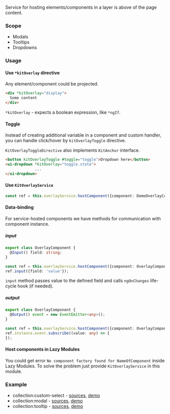 Service for hosting elements/components in a layer is above of the page content.

### Scope
 
* Modals
* Tooltips
* Dropdowns


### Usage

#### Use `*kitOverlay` directive

Any element/component could be projected.

```html
<div *kitOverlay="display">
  Some content
</div>
```

`*kitOverlay` - expects a boolean expression, like `*ngIf`.

#### Toggle

Instead of creating additional variable in a component and custom handler, you can handle click/hover by `kitOverlayToggle` directive.

`KitOverlayToggleDirective` also implements `KitAnchor` interface.

```html
<button kitOverlayToggle #toggle="toggle">Dropdown here</button>
<ui-dropdown *kitOverlay="toggle.state">
             ...
</ui-dropdown>
```


#### Use `KitOverlayService`

```typescript
const ref = this.overlayService.hostComponent({component: DemoOverlayComponent});
```


#### Data-binding

For service-hosted components we have methods for communication with component instance.

##### input

```typescript
export class OverlayComponent {
  @Input() field: string;
}
```

```typescript
const ref = this.overlayService.hostComponent({component: OverlayComponent});
ref.input({field: 'value'});
```

`input` method passes value to the defined field and calls `ngOnChanges` life-cycle hook (if needed).

##### output

```typescript
export class OverlayComponent {
  @Output() event = new EventEmitter<any>();
}
```

```typescript
const ref = this.overlayService.hostComponent({component: OverlayComponent});
ref.instance.event.subscribe((value: any) => {
});
```


#### Host components in Lazy Modules

You could get error `No component factory found for NameOfComponent` inside Lazy Modules. To solve the problem just provide `KitOverlayService` in this module.



### Example

* collection:custom-select - [sources](https://github.com/ngx-kit/ngx-kit/tree/master/packages/collection/lib/ui-custom-select), [demo](http://ngx-kit.com/collection/module/ui-custom-select) 
* collection:modal - [sources](https://github.com/ngx-kit/ngx-kit/tree/master/packages/collection/lib/ui-modal), [demo](http://ngx-kit.com/collection/module/ui-modal) 
* collection:tooltip - [sources](https://github.com/ngx-kit/ngx-kit/tree/master/packages/collection/lib/ui-tooltip), [demo](http://ngx-kit.com/collection/module/ui-tooltip) 
